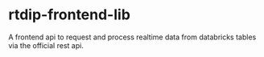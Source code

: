 # rtdip-frontend-lib
A frontend api to request and process realtime data from databricks tables via the official rest api.
